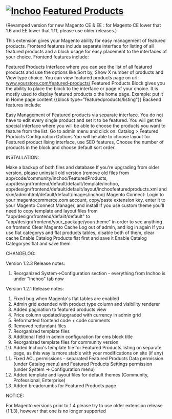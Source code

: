 # [![Inchoo](http://inchoo.net/wp-content/themes/inchoo3/images/logo-inchoo.png)](http://inchoo.net) [Featured Products](http://inchoo.net/ecommerce/magento/featured-products-on-magento-frontpage/)

(Revamped version for new Magento CE & EE : for Magento CE lower that 1.6 and EE lower that 1.11, please use older releases.)

This extension gives your Magento ability for easy management of featured products. Frontend features include separate interface for listing of all featured products and a block usage for easy placement to the interfaces of your choice. Frontend features include:

Featured Products Interface where you can see the list of all featured products and use the options like Sort by, Show X number of products and View type choice.
You can view featured products page on url: www.yourstore.com/featured-products/
Featured Products Block gives you the ability to place the block to the interface or page of your choice. It is mostly used to display featured products o the home page.
Example: put it in Home page content {{block type="featuredproducts/listing"}}
Backend features include:

Easy Management of Featured products via separate interface. You do not have to edit every single product and set it to be featured. You will get the special interface where you will be able to choose the products you want to feature from the list.
Go to admin menu and click on: Catalog > Featured Products
Configuration Options You will be able to choose layout for Featured product lising interface, use SEO features, Choose the number of products in the block and choose default sort order.
 

INSTALLATION:

Make a backup of both files and database
If you're upgrading from older version, please uninstall old version (remove old files from app/code/community/Inchoo/FeaturedProducts, app/design/frontend/default/default/template/inchoo, app/design/frontend/default/default/layout/inchoofeaturedproducts.xml and skin/adminhtml/default/default/images/inchoo)
Magento Connect: Login to your magentocommerce.com account, copy/paste extension key, enter it to your Magento Connect Manager, and install
If you use custom theme you'll need to copy template and layout files from "app/design/frontend/defailt/default" to    "app/design/frontend/your_package/your/theme" in order to see anything on frontend
Clear Magento Cache
Log out of admin, and log in again
If you use flat categorys and flat products tables, disable both of them, clear cache
Enable Catalog Products flat first and save it
Enable Catalog Categoryes flat and save them
 

CHANGELOG:

Version 1.2.3
Release notes:
 1. Reorganized System->Configuration section - everything from Inchoo is under "Inchoo" tab now
 

Version 1.2.1
Release notes:
 1. Fixed bug when Magento's flat tables are enabled
 2. Admin grid extended with product type column and visibility renderer
 3. Added pagination to featured products view
 4. Price column updated/upgraded with currency in admin grid
 5. Reformatted frontend code + code comments
 6. Removed redundant files
 7. Reorganized template files
 8. Additional field in admin configuration for cms block title
 9. Reorganized template files for community version
10. Added Inchoo's template file for Featured Products listing on separate page, as this way is more stable with your
    modifications on site (if any)
11. Fixed ACL permissions - separated Featured Products Data permission (under Catalog menu) and Featured Products
    Settings permission (under System -> Configuration menu)
12. Added template and layout files for default themes (Community, Professional, Enterprise)
13. Added breadcrumbs for Featured Products page
 

NOTICE:

For Magento versions prior to 1.4 please try to use older extension release (1.1.3), however that one is no longer supported
